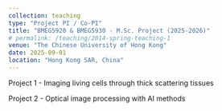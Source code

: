 ```yaml
---
collection: teaching
type: "Project PI / Co-PI"
title: "BMEG5920 & BMEG5930 - M.Sc. Project (2025-2026)"
# permalink: /teaching/2014-spring-teaching-1
venue: "The Chinese University of Hong Kong"
date: 2025-09-01
location: "Hong Kong SAR, China"
---
```

Project 1 - Imaging living cells through thick scattering tissues

Project 2 - Optical image processing with AI methods
